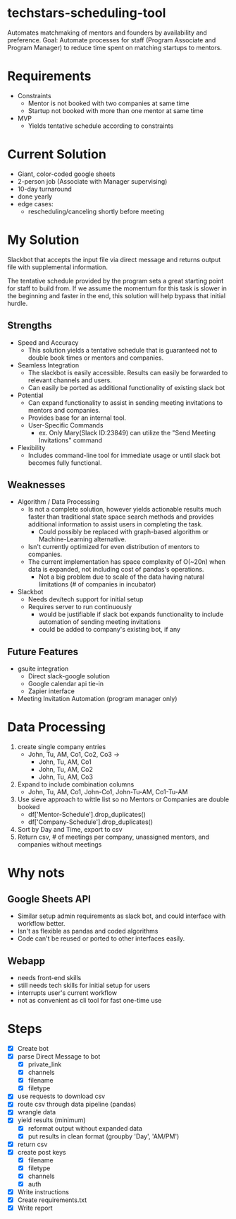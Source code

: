 

# techstars-scheduling-tool
Automates matchmaking of mentors and founders by availability and preference.
Goal: Automate processes for staff (Program Associate and Program Manager) to reduce time spent on matching startups to mentors.

# Requirements
- Constraints
	- Mentor is not booked with two companies at same time
	- Startup not booked with more than one mentor at same time
- MVP
	- Yields tentative schedule according to constraints

# Current Solution
- Giant, color-coded google sheets
- 2-person job (Associate with Manager supervising)
- 10-day turnaround
- done yearly
- edge cases:
	- rescheduling/canceling shortly before meeting

# My Solution
Slackbot that accepts the input file via direct message and returns output file with supplemental information.

The tentative schedule provided by the program sets a great starting point for staff to build from.
If we assume the momentum for this task is slower in the beginning and faster in the end, this solution will help bypass that initial hurdle.


## Strengths
- Speed and Accuracy
	- This solution yields a tentative schedule that is guaranteed not to double book times or mentors and companies.
- Seamless Integration
	- The slackbot is easily accessible. Results can easily be forwarded to relevant channels and users.
	- Can easily be ported as additional functionality of existing slack bot
- Potential
	- Can expand functionality to assist in sending meeting invitations to mentors and companies.
	- Provides base for an internal tool.
	- User-Specific Commands
		- ex. Only Mary(Slack ID:23849) can utilize the "Send Meeting Invitations" command
- Flexibility
	- Includes command-line tool for immediate usage or until slack bot becomes fully functional.

## Weaknesses
- Algorithm / Data Processing
	- Is not a complete solution, however yields actionable results much faster than traditional state space search methods and provides additional information to assist users in completing the task.
		- Could possibly be replaced with graph-based algorithm or Machine-Learning alternative.
	- Isn't currently optimized for even distribution of mentors to companies.
	- The current implementation has space complexity of O(~20n) when data is expanded, not including cost of pandas's operations.
		- Not a big problem due to scale of the data having natural limitations (# of companies in incubator)
- Slackbot
	- Needs dev/tech support for initial setup
	- Requires server to run continuously
		- would be justifiable if slack bot expands functionality to include automation of sending meeting invitations
		- could be added to company's existing bot, if any
## Future Features
- gsuite integration 
	- Direct slack-google solution
	- Google calendar api tie-in
	- Zapier interface
- Meeting Invitation Automation (program manager only)
# Data Processing
1. create single company entries
	- John, Tu, AM, Co1, Co2, Co3 ->
		- John, Tu, AM, Co1
		- John, Tu, AM, Co2
		- John, Tu, AM, Co3
2. Expand to include combination columns
	- John, Tu, AM, Co1, John-Co1, John-Tu-AM, Co1-Tu-AM
3. Use sieve approach to wittle list so no Mentors or Companies are double booked
	- df['Mentor-Schedule'].drop_duplicates()
	- df['Company-Schedule'].drop_duplicates()
4. Sort by Day and Time, export to csv
5. Return csv, # of meetings per company, unassigned mentors, and companies without meetings

# Why nots
## Google Sheets API
- Similar setup admin requirements as slack bot, and could interface with workflow better.
- Isn't as flexible as pandas and coded algorithms
- Code can't be reused or ported to other interfaces easily.

## Webapp
- needs front-end skills
- still needs tech skills for initial setup for users
- interrupts user's current workflow
- not as convenient as cli tool for fast one-time use

# Steps
- [x] Create bot
- [x] parse Direct Message to bot 
	- [x] private_link
	- [x] channels
	- [x] filename
	- [x] filetype
- [x] use requests to download csv
- [x] route csv through data pipeline (pandas)
- [x] wrangle data
- [x] yield results (minimum)
	- [x] reformat output without expanded data
	- [x] put results in clean format (groupby 'Day', 'AM/PM')
- [x] return csv
- [x] create post keys
	- [x] filename
	- [x] filetype
	- [x] channels
	- [x] auth
- [x] Write instructions
- [x] Create requirements.txt
- [x] Write report